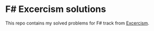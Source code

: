 # F\# Excercism solutions

This repo contains my solved problems for F\# track from [Excercism](https://exercism.io/).
